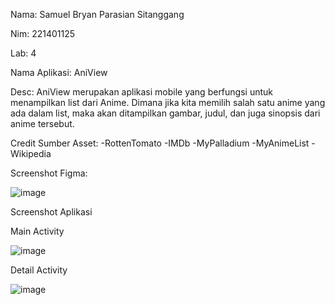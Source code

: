 Nama: Samuel Bryan Parasian Sitanggang

Nim:  221401125

Lab:  4

Nama Aplikasi:  AniView

Desc:  AniView merupakan aplikasi mobile yang berfungsi untuk menampilkan list dari Anime.
Dimana jika kita memilih salah satu anime yang ada dalam list, maka akan ditampilkan gambar, 
judul, dan juga sinopsis dari anime tersebut.

Credit Sumber Asset:
-RottenTomato
-IMDb
-MyPalladium
-MyAnimeList
-Wikipedia

Screenshot Figma:

![image](https://github.com/user-attachments/assets/5c362474-4166-40d3-9411-a5fe20728a39)

Screenshot Aplikasi

Main Activity

![image](https://github.com/user-attachments/assets/9e0807d1-f555-4613-80bb-9e1f99245456)

Detail Activity

![image](https://github.com/user-attachments/assets/5b822359-3461-49e3-bf1c-41aede714c4a)

